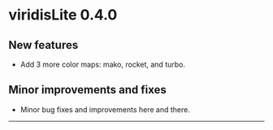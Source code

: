 # viridisLite 0.4.0

## New features

* Add 3 more color maps: mako, rocket, and turbo. 

## Minor improvements and fixes

* Minor bug fixes and improvements here and there. 

---